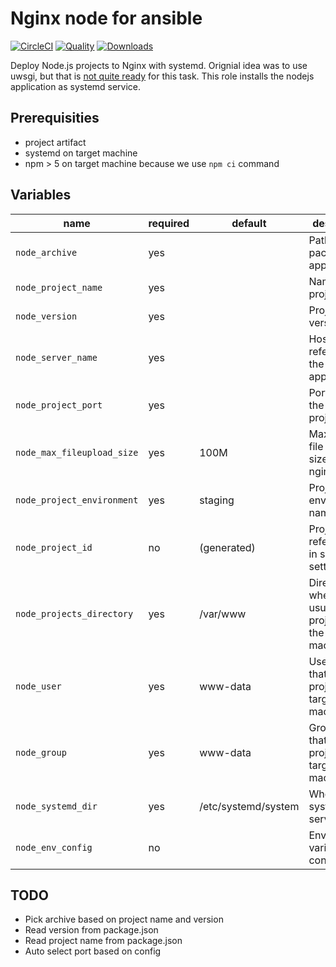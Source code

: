 # Nginx node for ansible

[![CircleCI](https://img.shields.io/circleci/project/github/practical-ansible/nginx-node.svg)](https://circleci.com/gh/practical-ansible/nginx-node)
[![Quality](https://img.shields.io/ansible/quality/39746.svg)](https://galaxy.ansible.com/practical-ansible/nginx_node)
[![Downloads](https://img.shields.io/ansible/role/d/39746.svg)](https://galaxy.ansible.com/practical-ansible/nginx_node)

Deploy Node.js projects to Nginx with systemd. Orignial idea was to use uwsgi, but that is [not quite ready](https://uwsgi-docs.readthedocs.io/en/latest/V8.html) for this task. This role installs the nodejs application as systemd service.

## Prerequisities

* project artifact
* systemd on target machine
* npm > 5 on target machine because we use `npm ci` command

## Variables

|name|required|default|description|
|----|--------|-------|-----------|
|`node_archive`|yes||Path to the packaged application|
|`node_project_name`|yes||Name of the project|
|`node_version`|yes||Project version|
|`node_server_name`|yes||Hostname to reference the application
|`node_project_port`|yes||Port to run the node project on|
|`node_max_fileupload_size`|yes|100M|Maximum file upload size for nginx|
|`node_project_environment`|yes|staging|Project environment name|
|`node_project_id`|no|(generated)|Project id to reference it in system settings|
|`node_projects_directory`|yes|/var/www|Directory where you usually put projects on the target machine|
|`node_user`|yes|www-data|User name that runs the project on target machine|
|`node_group`|yes|www-data|Gropu name that runs the project on target machine|
|`node_systemd_dir`|yes|/etc/systemd/system|Where your systemd services live
|`node_env_config`|no||Environment variables configuration|

## TODO

* Pick archive based on project name and version
* Read version from package.json
* Read project name from package.json
* Auto select port based on config
